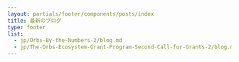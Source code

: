 ```yaml
---
layout: partials/footer/components/posts/index
title: 最新のブログ
type: footer
list:
  - jp/Orbs-By-the-Numbers-2/blog.md
  - jp/The-Orbs-Ecosystem-Grant-Program-Second-Call-for-Grants-2/blog.md
---
```

